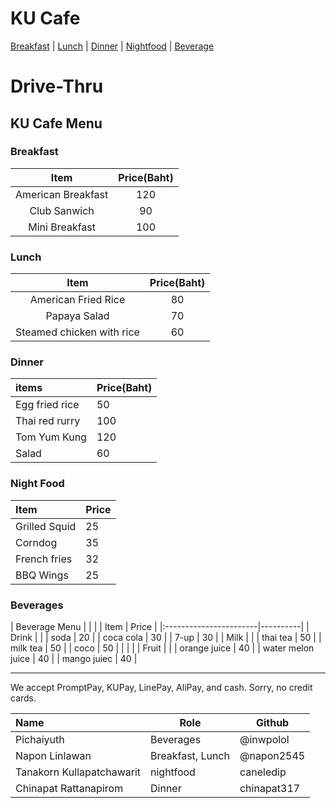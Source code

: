 # KU Cafe

[Breakfast](#breakfast) | [Lunch](#lunch) | [Dinner](#dinner) | [Nightfood](#night-food) | [Beverage](#beverages)

# Drive-Thru

## KU Cafe Menu

### Breakfast

| Item                | Price(Baht)  |
|:----------------:   |:----------:  |
| American Breakfast  | 120          |
| Club Sanwich        | 90           |
| Mini Breakfast      | 100          |

### Lunch 

| Item                            | Price(Baht)  |
|:------------------------------: |:----------:  |
| American Fried Rice             | 80           |
| Papaya Salad                    | 70           |
| Steamed chicken with rice       | 60           |

### Dinner

| items | Price(Baht) |
|:-------|-------|
| Egg fried rice | 50 |
| Thai red rurry | 100 |
| Tom Yum Kung | 120 |
| Salad | 60 |

### Night Food

| Item                 | Price |
|:-------------------------|----------|
| Grilled Squid               | 25    |
| Corndog              | 35       |
| French fries              | 32       |
| BBQ Wings              | 25       |

### Beverages

|           Beverage Menu           |
|                                   |
| Item                      | Price |
|:-----------------------|----------|
| Drink                  |           |
| soda                   |     20    |
| coca cola              |     30    |
| 7-up                   |     30    |
| Milk                   |           |
| thai tea               |     50    |
| milk tea               |     50    |
| coco                   |     50    |
|                        |           |
| Fruit                  |           |
| orange juice           |     40    |
| water melon juice      |     40    |
| mango juiec            |     40    |

---

We accept PromptPay, KUPay, LinePay, AliPay, and cash. Sorry, no credit cards.


| Name      | Role      | Github          |
|:----------|-----------|-----------------|
| Pichaiyuth | Beverages | @inwpolol |
| Napon Linlawan| Breakfast, Lunch | @napon2545 |
| Tanakorn Kullapatchawarit | nightfood | caneledip |
| Chinapat Rattanapirom | Dinner | chinapat317 |


